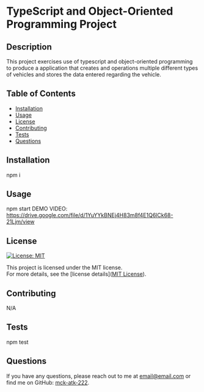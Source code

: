 # TypeScript and Object-Oriented Programming Project

## Description
This project exercises use of typescript and object-oriented programming to produce a application that creates and operations multiple different types of vehicles and stores the data entered regarding the vehicle.

## Table of Contents
- [Installation](#installation)
- [Usage](#usage)
- [License](#license)
- [Contributing](#contributing)
- [Tests](#tests)
- [Questions](#questions)

## Installation
npm i

## Usage
npm start
DEMO VIDEO: https://drive.google.com/file/d/1YuYYkBNEj4H83m8f4E1Q6lCk68-21Ljm/view

## License
[![License: MIT](https://img.shields.io/badge/License-MIT-blue.svg)](https://opensource.org/licenses/MIT)

This project is licensed under the MIT license.  
For more details, see the [license details]([MIT License](https://opensource.org/licenses/MIT)).

## Contributing
N/A

## Tests
npm test

## Questions
If you have any questions, please reach out to me at [email@email.com](mailto:email@email.com) or find me on GitHub: [mck-atk-222](https://github.com/mck-atk-222).
